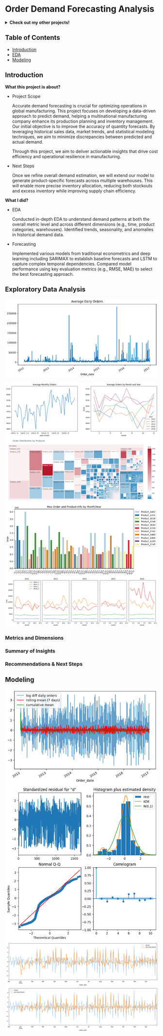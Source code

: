 # Order Demand Forecasting Analysis

<details>
<summary><b>Check out my other projects!</b></summary>
  
[Movie Recommender](https://github.com/lexie21/movierecommender)

[Loan Defaulter](https://github.com/lexie21/loandefaulter)

</details>

## Table of Contents
- [Introduction](#introduction)
- [EDA](#exploratory-data-analysis)
- [Modeling](#modeling)

## Introduction

<b>What this project is about?</b>

- Project Scope

  Accurate demand forecasting is crucial for optimizing operations in global manufacturing. This project focuses on developing a data-driven approach to predict demand, helping a multinational manufacturing company enhance its production planning and inventory management. Our initial objective is to improve the accuracy of quantity forecasts. By leveraging historical sales data, market trends, and statistical modeling techniques, we aim to minimize discrepancies between predicted and actual demand.

  Through this project, we aim to deliver actionable insights that drive cost efficiency and operational resilience in manufacturing.

- Next Steps

  Once we refine overall demand estimation, we will extend our model to generate product-specific forecasts across multiple warehouses. This will enable more precise inventory allocation, reducing both stockouts and excess inventory while improving supply chain efficiency.

<b>What I did?</b>

- EDA
  
  Conducted in-depth EDA to understand demand patterns at both the overall metric level and across different dimensions (e.g., time, product categories, warehouses).
  Identified trends, seasonality, and anomalies in historical demand data.

- Forecasting
  
  Implemented various models from traditional econometrics and deep learning including SARIMAX to establish baseline forecasts and LSTM to capture complex temporal dependencies.
  Compared model performance using key evaluation metrics (e.g., RMSE, MAE) to select the best forecasting approach.
  
## Exploratory Data Analysis
![Alt Text](https://github.com/lexie21/demandforecasting/blob/main/daily_orders.png)

![Alt Text](https://github.com/lexie21/demandforecasting/blob/main/avg_order_series.png)
![Alt Text](https://github.com/lexie21/demandforecasting/blob/main/treemap%20orders.png)
![Alt Text](https://github.com/lexie21/demandforecasting/blob/main/max_product.png)
![Alt Text](https://github.com/lexie21/demandforecasting/blob/main/by_warehouse.png)


<h3>Metrics and Dimensions</h3>


<h3>Summary of Insights</h3>

<h3>Recommendations & Next Steps</h3>

## Modeling
![Alt Text](https://github.com/lexie21/demandforecasting/blob/main/series_plot.png)
![Alt Text](https://github.com/lexie21/demandforecasting/blob/main/diagnostics.png)
![Alt Text](https://github.com/lexie21/demandforecasting/blob/main/outsample_forecast_SARIMAX.png)
![Alt Text](https://github.com/lexie21/demandforecasting/blob/main/outsample_forecast_LSTM.png)
